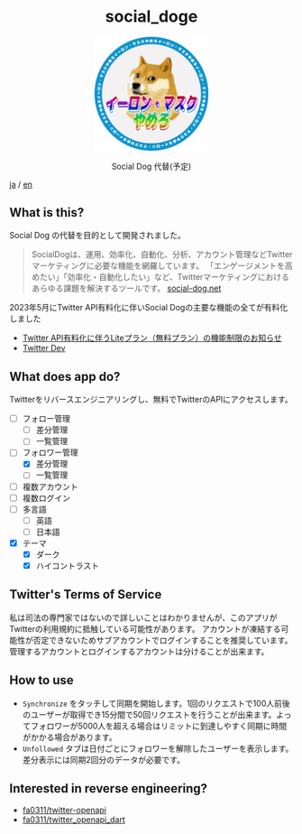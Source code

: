<div align="center">
    <h1>social_doge</h1>
    <img width="40%" src="docs/icons/doge.png">
    <p>Social Dog 代替(予定)</p>
</div>

[ja](.) / [en](.)

## What is this?

Social Dog の代替を目的として開発されました。

> SocialDogは、運用、効率化、自動化、分析、アカウント管理などTwitterマーケティングに必要な機能を網羅しています。
> 「エンゲージメントを高めたい」「効率化・自動化したい」など、Twitterマーケティングにおけるあらゆる課題を解決するツールです。
> [social-dog.net](https://social-dog.net/ja/)

2023年5月にTwitter API有料化に伴いSocial Dogの主要な機能の全てが有料化しました

- [Twitter API有料化に伴うLiteプラン（無料プラン）の機能制限のお知らせ](https://social-dog.net/ja/help/other/notice/lite_plan_features_reduction/)
- [Twitter Dev](https://twitter.com/TwitterDev/status/1623467615539859456)

## What does app do?

Twitterをリバースエンジニアリングし、無料でTwitterのAPIにアクセスします。

- [ ] フォロー管理
  - [ ] 差分管理
  - [ ] 一覧管理
- [ ] フォロワー管理
  - [x] 差分管理
  - [ ] 一覧管理
- [ ] 複数アカウント
- [ ] 複数ログイン
- [ ] 多言語
  - [ ] 英語
  - [ ] 日本語
- [x] テーマ
  - [x] ダーク
  - [x] ハイコントラスト

## Twitter's Terms of Service

私は司法の専門家ではないので詳しいことはわかりませんが、このアプリがTwitterの利用規約に抵触している可能性があります。
アカウントが凍結する可能性が否定できないためサブアカウントでログインすることを推奨しています。
管理するアカウントとログインするアカウントは分けることが出来ます。

## How to use

- `Synchronize` をタッチして同期を開始します。1回のリクエストで100人前後のユーザーが取得でき15分間で50回リクエストを行うことが出来ます。よってフォロワーが5000人を超える場合はリミットに到達しやすく同期に時間がかかる場合があります。
- `Unfollowed` タブは日付ごとにフォロワーを解除したユーザーを表示します。差分表示には同期2回分のデータが必要です。

## Interested in reverse engineering?

- [fa0311/twitter-openapi](https://github.com/fa0311/twitter_openapi_dart)
- [fa0311/twitter_openapi_dart](https://github.com/fa0311/twitter_openapi_dart)
